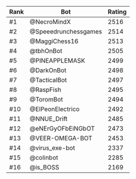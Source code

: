 Rank|Bot|Rating
---|---|---
#1|@NecroMindX|2516
#2|@Speeedrunchessgames|2514
#3|@MaggiChess16|2513
#4|@tbhOnBot|2505
#5|@PINEAPPLEMASK|2499
#6|@DarkOnBot|2498
#7|@TacticalBot|2497
#8|@RaspFish|2495
#9|@ToromBot|2494
#10|@ElPeonElectrico|2492
#11|@NNUE_Drift|2485
#12|@eNErGyOFbEiNGbOT|2473
#13|@VEER-OMEGA-BOT|2453
#14|@virus_exe-bot|2337
#15|@colinbot|2285
#16|@is_BOSS|2169
